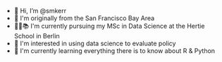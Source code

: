 - 👋 Hi, I’m @smkerr
- 📍 I'm originally from the San Francisco Bay Area
- 🧑‍💻📚 I'm currently pursuing my MSc in Data Science at the Hertie School in Berlin
- 👀 I'm interested in using data science to evaluate policy
- 🌱 I'm currently learning everything there is to know about R & Python

<!---
smkerr/smkerr is a ✨ special ✨ repository because its `README.md` (this file) appears on your GitHub profile.
You can click the Preview link to take a look at your changes.
--->
